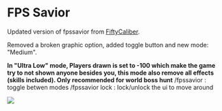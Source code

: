 # FPS Savior


Updated version of fpssavior from [FiftyCaliber](https://github.com/FiftyCaliber).

Removed a broken graphic option, added toggle button and new mode: "Medium".

**In "Ultra Low" mode, Players drawn is set to -100 which make the game try to not shown anyone besides you, this mode also remove all effects (skills included). Only recommended for world boss hunt**
/fpssavior : toggle betwen modes 
/fpssavior lock : lock/unlock the ui to move around

![](https://media.giphy.com/media/VJfF1fo37q2DjdZkuW/giphy.webp)
